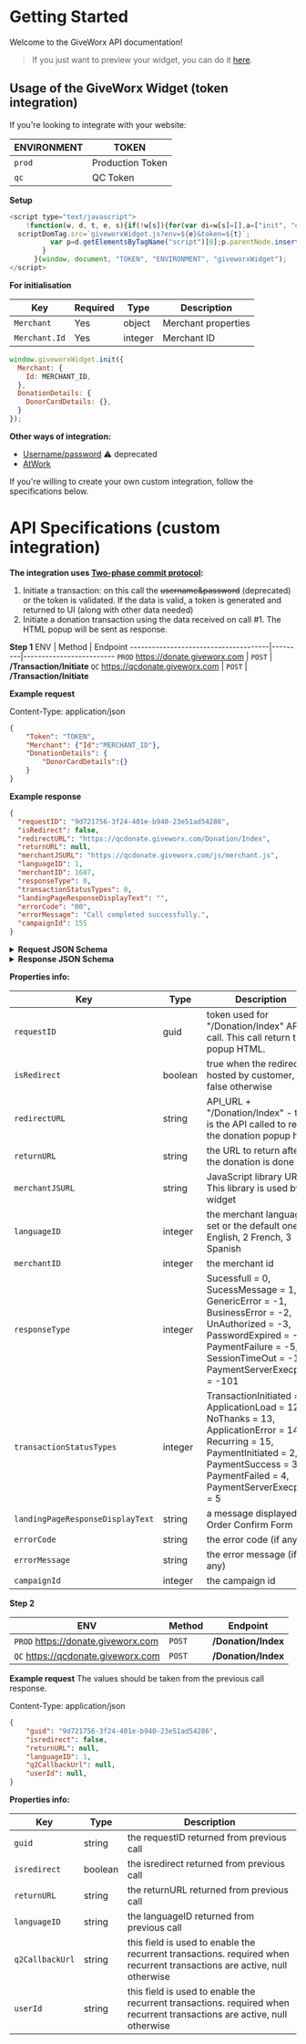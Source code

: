 # Getting Started

Welcome to the GiveWorx API documentation!

> If you just want to preview your widget, you can do it [here](https://main.d285tagm1r2kq6.amplifyapp.com/).

## Usage of the GiveWorx Widget (token integration)

If you're looking to integrate with your website:

| ENVIRONMENT | TOKEN            |
| ----------- | ---------------- |
| `prod`      | Production Token |
| `qc`        | QC Token         |

**Setup**

```javascript
<script type="text/javascript">
    !function(w, d, t, e, s){if(!w[s]){for(var di=w[s]=[],a=["init", "openDonationForm"],c=0;c<a.length;c++){var ia=a[c];di[ia]=di[ia]||function(newItemFromArray){return function(){var t=Array.prototype.slice.call(arguments);di.push([newItemFromArray,t])}}(ia)}di.SNIPPET_VERSION="1.0.1";var scriptDomTag=d.createElement("script");scriptDomTag.type="text/javascript",scriptDomTag.async=!0,
  scriptDomTag.src=`giveworxWidget.js?env=${e}&token=${t}`;
          var p=d.getElementsByTagName("script")[0];p.parentNode.insertBefore(scriptDomTag,p)
        }
      }(window, document, "TOKEN", "ENVIRONMENT", "giveworxWidget");
</script>
```

**For initialisation**

| Key            | Required | Type    | Description                              |
| -------------- | -------- | ------- | ---------------------------------------- |
| `Merchant`     | Yes      | object  | Merchant properties                      |
| `Merchant.Id`  | Yes      | integer | Merchant ID                              |

```javascript
window.giveworxWidget.init({
  Merchant: {
    Id: MERCHANT_ID,
  },
  DonationDetails: {
    DonorCardDetails: {},
  }
});
```

**Other ways of integration:**

* [Username/password](username-password-integration.md) ⚠️ deprecated
* [AtWork](atwork-integration.md)


If you're willing to create your own custom integration, follow the specifications below.

# API Specifications (custom integration)

**The integration uses [Two-phase commit protocol](https://en.wikipedia.org/wiki/Two-phase_commit_protocol):**
1. Initiate a transaction: on this call the ~~username&password~~ (deprecated) or the token is validated. If the data is valid, a token is generated and returned to UI (along with other data needed)
2. Initiate a donation transaction using the data received on call #1. The HTML popup will be sent as response.

**Step 1**
ENV                                   | Method  |  Endpoint
--------------------------------------|---------|-------------------------
`PROD` https://donate.giveworx.com    | `POST`  | **/Transaction/Initiate**
`QC` https://qcdonate.giveworx.com    | `POST`  | **/Transaction/Initiate**


**Example request**

Content-Type: application/json
```json
{	
    "Token": "TOKEN",
    "Merchant": {"Id":"MERCHANT_ID"},
    "DonationDetails": {
        "DonorCardDetails":{}
    }
}
```

**Example response**  

```json
{
  "requestID": "9d721756-3f24-401e-b940-23e51ad54286",
  "isRedirect": false,
  "redirectURL": "https://qcdonate.giveworx.com/Donation/Index",
  "returnURL": null,
  "merchantJSURL": "https://qcdonate.giveworx.com/js/merchant.js",
  "languageID": 1,
  "merchantID": 1687,
  "responseType": 0,
  "transactionStatusTypes": 0,
  "landingPageResponseDisplayText": "",
  "errorCode": "00",
  "errorMessage": "Call completed successfully.",
  "campaignId": 155
}
```

<details>
    <summary><strong>Request JSON Schema</strong></summary>
<pre>
{
  "$schema": "http://json-schema.org/draft-04/schema#",
  "type": "object",
  "properties": {
    "Token": {
      "type": "string"
    },
    "transactionStatus": {
      "type": "boolean"
    },
    "languageId": {
      "type": "integer"
    },
    "username": {
      "type": "string"
    },
    "merchant": {
      "type": "object",
      "properties": {
        "id": {
          "type": "integer"
        }
      },
      "required": [
        "id"
      ]
    },
    "donationDetails": {
      "type": "object",
      "properties": {
        "donorBillingAddressLine2": {
          "type": "string"
        },
        "donorBillingAddressCity": {
          "type": "string"
        },
        "donorBillingAddressLine1": {
          "type": "string"
        },
        "donorBillingAddressState": {
          "type": "string"
        },
        "donorPhoneNumber": {
          "type": "string"
        },
        "donorBillingAddressCountry": {
          "type": "string"
        },
        "donorBillingAddressPostalCode": {
          "type": "string"
        },
        "donorCardDetails": {
          "type": "object",
          "properties": {
            "donorCardExpiryDate": {
              "type": "string"
            },
            "cardNumber": {
              "type": "string"
            }
          },
          "required": [
            "donorCardExpiryDate",
            "cardNumber"
          ]
        },
        "donationOptInFlag": {
          "type": "boolean"
        },
        "donorLastName": {
          "type": "string"
        },
        "donorFirstName": {
          "type": "string"
        },
        "donoremailid": {
          "type": "string"
        }
      },
      "required": [
        "donorBillingAddressLine2",
        "donorBillingAddressCity",
        "donorBillingAddressLine1",
        "donorBillingAddressState",
        "donorPhoneNumber",
        "donorBillingAddressCountry",
        "donorBillingAddressPostalCode",
        "donorCardDetails",
        "donationOptInFlag",
        "donorLastName",
        "donorFirstName",
        "donoremailid"
      ]
    }
  },
  "required": [
    "Token",
    "transactionStatus",
    "languageId",
    "username",
    "merchant",
    "donationDetails"
  ]
}
</pre>
</details>
    
<details>
    <summary><strong>Response JSON Schema</strong></summary>
<pre> 
{
  "$schema": "http://json-schema.org/draft-04/schema#",
  "type": "object",
  "properties": {
    "requestID": {
      "type": "guid"
    },
    "isRedirect": {
      "type": "boolean"
    },
    "redirectURL": {
      "type": "string"
    },
    "returnURL": {
      "type": "string"
    },
    "merchantJSURL": {
      "type": "string"
    },
    "languageID": {
      "type": "integer"
    },
    "merchantID": {
      "type": "integer"
    },
    "responseType": {
      "type": "integer"
    },
    "transactionStatusTypes": {
      "type": "integer"
    },
    "landingPageResponseDisplayText": {
      "type": "string"
    },
    "errorCode": {
      "type": "string"
    },
    "errorMessage": {
      "type": "string"
    },
    "campaignId": {
      "type": "integer"
    }
  },
  "required": [
    "requestID",
    "isRedirect",
    "redirectURL",
    "returnURL",
    "merchantJSURL",
    "languageID",
    "merchantID",
    "responseType",
    "transactionStatusTypes",
    "landingPageResponseDisplayText",
    "errorCode",
    "errorMessage",
    "campaignId"
  ]
}
</pre>
</details>

**Properties info:**

| Key             |  Type    | Description                              |
| --------------- |  ------- | ---------------------------------------- |
| `requestID`     |  guid    |   token used for "/Donation/Index" API call. This call return the popup HTML.                       |
| `isRedirect`    |  boolean | true when the redirect is hosted by customer, false otherwise                           |
| `redirectURL`   |  string  | API_URL + "/Donation/Index" - this is the API called to return the donation popup html                    |
| `returnURL`     |  string  | the URL to return after the donation is done                            |
| `merchantJSURL` |  string  | JavaScript library URL. This library is used by widget |
| `languageID`    |  integer | the merchant language if set or the default one. 1 English, 2 French, 3 Spanish|
| `merchantID`    |  integer | the merchant id|
| `responseType`  |  integer |  Sucessfull = 0, SucessMessage = 1, GenericError = -1, BusinessError = -2, UnAuthorized = -3, PasswordExpired = -4, PaymentFailure = -5, SessionTimeOut = -100, PaymentServerExecption = -101|
| `transactionStatusTypes`|  integer| TransactionInitiated = 1, ApplicationLoad = 12, NoThanks = 13, ApplicationError = 14, Recurring = 15, PaymentInitiated = 2, PaymentSuccess = 3, PaymentFailed = 4, PaymentServerExecption = 5|
| `landingPageResponseDisplayText`|  string| a message displayed on Order Confirm Form|
| `errorCode`     |  string | the error code (if any)|
| `errorMessage`  |  string | the error message (if any)|
| `campaignId`    |  integer| the campaign id|


**Step 2**

ENV                                   | Method  |  Endpoint
--------------------------------------|---------|-------------------------
`PROD` https://donate.giveworx.com    | `POST`  | **/Donation/Index**
`QC` https://qcdonate.giveworx.com    | `POST`  | **/Donation/Index**


**Example request**
The values should be taken from the previous call response.

Content-Type: application/json
```json
{	
    "guid": "9d721756-3f24-401e-b940-23e51ad54286",
    "isredirect": false,
    "returnURL": null,
    "languageID": 1,
    "q2CallbackUrl": null,
    "userId": null,
}
```

**Properties info:**

| Key             |  Type    | Description                              |
| --------------- |  ------- | ---------------------------------------- |
| `guid`     |  string    |   the requestID returned from previous call                       |
| `isredirect`     |  boolean    |   the isredirect returned from previous call                       |
| `returnURL`     |  string    |   the returnURL returned from previous call                       |
| `languageID`     |  string    |   the languageID returned from previous call                       |
| `q2CallbackUrl`     |  string    |   this field is used to enable the recurrent transactions. required when recurrent transactions are active, null otherwise                       |
| `userId`     |  string    |   this field is used to enable the recurrent transactions. required when recurrent transactions are active, null otherwise                         |







